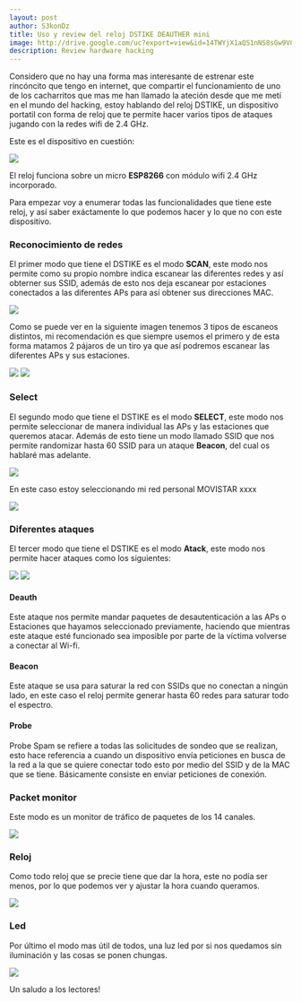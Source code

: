 ```yaml
---
layout: post
author: S3konDz
title: Uso y review del reloj DSTIKE DEAUTHER mini
image: http://drive.google.com/uc?export=view&id=14TWYjX1aQS1nNS8sGw9VC-U6oAqaHcQP
description: Review hardware hacking
---
```

Considero que no hay una forma mas interesante de estrenar este rincóncito que tengo en internet, que compartir el funcionamiento de uno de los cacharritos
que mas me han llamado la ateción desde que me metí en el mundo del hacking, estoy hablando del reloj DSTIKE, un dispositivo portatil con forma de reloj que te 
permite hacer varios tipos de ataques jugando con la redes wifi de 2.4 GHz. 

Este es el dispositivo en cuestión: 

<img src="https://ae01.alicdn.com/kf/H79491ed834ec4bed901e4931f7a6bfdbQ.jpg">

El reloj funciona sobre un micro **ESP8266** con módulo wifi 2.4 GHz incorporado.

Para empezar voy a enumerar todas las funcionalidades que tiene este reloj, y así saber exáctamente lo que podemos hacer y lo que no con este dispositivo.

### Reconocimiento de redes 

El primer modo que tiene el DSTIKE es el modo **SCAN**, este modo nos permite como su propio nombre indica escanear las diferentes redes y así obterner sus SSID, 
además de esto nos deja escanear por estaciones conectados a las diferentes APs para así obtener sus direcciones MAC. 


<img src="http://drive.google.com/uc?export=view&id=14TWYjX1aQS1nNS8sGw9VC-U6oAqaHcQP">


Como se puede ver en la siguiente imagen tenemos 3 tipos de escaneos distintos, mi recomendación es que siempre usemos el primero y de esta forma matamos 2
pájaros de un tiro ya que así podremos escanear las diferentes APs y sus estaciones.


<img src="http://drive.google.com/uc?export=view&id=10IJ2eT7eYzYrsutM8zb-jRvtgiwRDcBI">

<img src="http://drive.google.com/uc?export=view&id=1-nmqjWtu0phccrTzI8ifpMreB-OjDeSR">


### Select

El segundo modo que tiene el DSTIKE es el modo **SELECT**, este modo nos permite seleccionar de manera individual las APs y las estaciones que queremos atacar.
Además de esto tiene un modo llamado SSID que nos permite randomizar hasta 60 SSID para un ataque **Beacon**, del cual os hablaré mas adelante. 

<img src="http://drive.google.com/uc?export=view&id=1QbYqTJ0FHR2vjzZCG9Lhe620hdlbXX-H">

En este caso estoy seleccionando mi red personal MOVISTAR xxxx


<img src="http://drive.google.com/uc?export=view&id=1ic5j9qGRDPXVTqanDGR_3PhkbqxgIejR">


### Diferentes ataques 

El tercer modo que tiene el DSTIKE es el modo **Atack**, este modo nos permite hacer ataques como los siguientes: 

<img src="http://drive.google.com/uc?export=view&id=12CyUSiy4H7CEHr3SeYljn5388mDZpYzS">

<img src="http://drive.google.com/uc?export=view&id=1QJgGx-3SAWRLODMBqIy1XlcGxAnDZKre">

#### Deauth

Este ataque nos permite mandar paquetes de desautenticación a las APs o Estaciones que hayamos seleccionado previamente, haciendo que mientras este ataque esté funcionado sea imposible por parte de la víctima volverse a conectar al Wi-fi.

#### Beacon

Este ataque se usa para saturar la red con SSIDs que no conectan a ningún lado, en este caso el reloj permite generar hasta 60 redes para saturar todo el espectro.

#### Probe

Probe Spam se refiere a todas las solicitudes de sondeo que se realizan, esto hace referencia a cuando un dispositivo envía peticiones en busca de la red a la que se quiere conectar todo esto por medio del SSID y de la MAC que se tiene. Básicamente consiste en enviar peticiones de conexión.


### Packet monitor

Este modo es un monitor de tráfico de paquetes de los 14 canales.

<img src="http://drive.google.com/uc?export=view&id=1wox9lHmak5aaJFvutEo_PK9O20rWEciI">

### Reloj

Como todo reloj que se precie tiene que dar la hora, este no podía ser menos, por lo que podemos ver y ajustar la hora cuando queramos.

<img src="http://drive.google.com/uc?export=view&id=1GNF-NSvdXs4wVqNsR9UhKjiWtI-zwW0Z">

### Led

Por último el modo mas útil de todos, una luz led por si nos quedamos sin iluminación y las cosas se ponen chungas. 

<img src="http://drive.google.com/uc?export=view&id=15ZhBReXFhiuBElQqMvj9E4Hmacv7Q5aP">

Un saludo a los lectores! 
